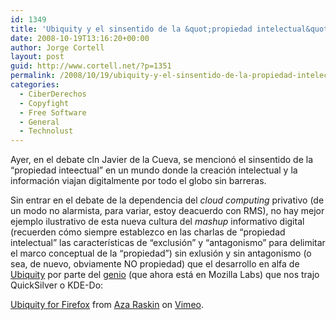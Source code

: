 ```yaml
---
id: 1349
title: 'Ubiquity y el sinsentido de la &quot;propiedad intelectual&quot;'
date: 2008-10-19T13:16:20+00:00
author: Jorge Cortell
layout: post
guid: http://www.cortell.net/?p=1351
permalink: /2008/10/19/ubiquity-y-el-sinsentido-de-la-propiedad-intelectual/
categories:
  - CiberDerechos
  - Copyfight
  - Free Software
  - General
  - Technolust
---
```

Ayer, en el debate cln Javier de la Cueva, se mencionó el sinsentido de la &#8220;propiedad inteectual&#8221; en un mundo donde la creación intelectual y la información viajan digitalmente por todo el globo sin barreras.

Sin entrar en el debate de la dependencia del _cloud computing_ privativo (de un modo no alarmista, para variar, estoy deacuerdo con RMS), no hay mejor ejemplo ilustrativo de esta nueva cultura del _mashup_ informativo digital (recuerden cómo siempre establezco en las charlas de &#8220;propiedad intelectual&#8221; las características de &#8220;exclusión&#8221; y &#8220;antagonismo&#8221; para delimitar el marco conceptual de la &#8220;propiedad&#8221;) sin exlusión y sin antagonismo (o sea, de nuevo, obviamente NO propiedad) que el desarrollo en alfa de <a title="http://labs.mozilla.com/2008/08/introducing-ubiquity/" href="http://labs.mozilla.com/2008/08/introducing-ubiquity/" target="_blank">Ubiquity</a> por parte del <a title="http://azarask.in/blog" href="http://azarask.in/blog" target="_blank">genio</a> (que ahora está en Mozilla Labs) que nos trajo QuickSilver o KDE-Do:

[Ubiquity for Firefox](http://vimeo.com/1561578?pg=embed&sec=1561578) from [Aza Raskin](http://vimeo.com/user532161?pg=embed&sec=1561578) on [Vimeo](http://vimeo.com?pg=embed&sec=1561578).